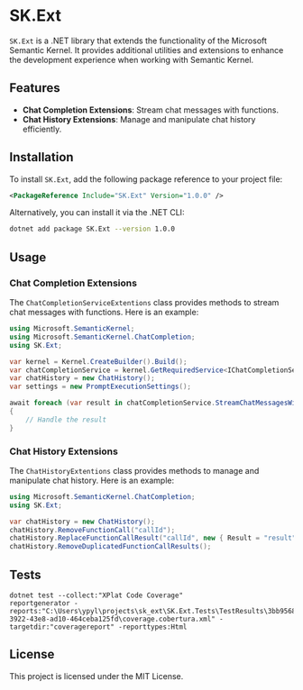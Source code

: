 # SK.Ext

`SK.Ext` is a .NET library that extends the functionality of the Microsoft Semantic Kernel. It provides additional utilities and extensions to enhance the development experience when working with Semantic Kernel.

## Features

- **Chat Completion Extensions**: Stream chat messages with functions.
- **Chat History Extensions**: Manage and manipulate chat history efficiently.

## Installation

To install `SK.Ext`, add the following package reference to your project file:

```xml
<PackageReference Include="SK.Ext" Version="1.0.0" />
```

Alternatively, you can install it via the .NET CLI:

```sh
dotnet add package SK.Ext --version 1.0.0
```

## Usage

### Chat Completion Extensions

The `ChatCompletionServiceExtentions` class provides methods to stream chat messages with functions. Here is an example:

```csharp
using Microsoft.SemanticKernel;
using Microsoft.SemanticKernel.ChatCompletion;
using SK.Ext;

var kernel = Kernel.CreateBuilder().Build();
var chatCompletionService = kernel.GetRequiredService<IChatCompletionService>();
var chatHistory = new ChatHistory();
var settings = new PromptExecutionSettings();

await foreach (var result in chatCompletionService.StreamChatMessagesWithFunctions(kernel, chatHistory, settings))
{
    // Handle the result
}
```

### Chat History Extensions

The `ChatHistoryExtentions` class provides methods to manage and manipulate chat history. Here is an example:

```csharp
using Microsoft.SemanticKernel.ChatCompletion;
using SK.Ext;

var chatHistory = new ChatHistory();
chatHistory.RemoveFunctionCall("callId");
chatHistory.ReplaceFunctionCallResult("callId", new { Result = "result" });
chatHistory.RemoveDuplicatedFunctionCallResults();
```

## Tests

```
dotnet test --collect:"XPlat Code Coverage"
reportgenerator -reports:"C:\Users\ypyl\projects\sk_ext\SK.Ext.Tests\TestResults\3bb95689-3922-43e8-ad10-464ceba125fd\coverage.cobertura.xml" -targetdir:"coveragereport" -reporttypes:Html
```

## License

This project is licensed under the MIT License.
